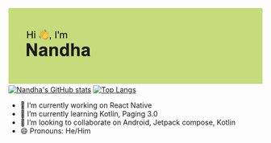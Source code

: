 [![Header](/header.png "Header")](https://some-url.dev/)
[![Nandha's GitHub stats](https://github-readme-stats.vercel.app/api?username=rnandhakumar1995&card_width=10&hide=stars,prs,issues,contribs&repo=Random_User_Profiles,KotlinBasic,Countdown_Timer_Jetpack_Compose)](https://github.com/anuraghazra/github-readme-stats)
[![Top Langs](https://github-readme-stats.vercel.app/api/top-langs/?username=rnandhakumar1995&layout=compact)](https://github.com/anuraghazra/github-readme-stats)
<!--[![Nandha's wakatime stats](https://github-readme-stats.vercel.app/api/wakatime?username=rnandhakumar1995)](https://github.com/anuraghazra/github-readme-stats)-->
- 🔭 I’m currently working on React Native
- 🌱 I’m currently learning Kotlin, Paging 3.0
- 👯 I’m looking to collaborate on Android, Jetpack compose, Kotlin
- 😄 Pronouns: He/Him

<!--
**rnandhakumar1995/rnandhakumar1995** is a ✨ _special_ ✨ repository because its `README.md` (this file) appears on your GitHub profile.

Here are some ideas to get you started:
- 🤔 I’m looking for help with ...
- 💬 Ask me about ...
- 📫 How to reach me: ...
- ⚡ Fun fact: ...
-->
